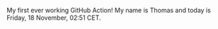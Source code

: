 My first ever working GitHub Action!
My name is Thomas and today is Friday, 18 November, 02:51 CET. 
